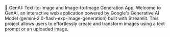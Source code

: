 🎨 GenAI: Text-to-Image and Image-to-Image Generation App. 
Welcome to GenAI, an interactive web application powered by Google's Generative AI Model (gemini-2.0-flash-exp-image-generation) built with Streamlit.
This project allows users to effortlessly create and transform images using a text prompt or an uploaded image.
